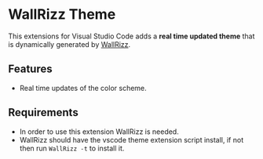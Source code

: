 # WallRizz Theme

This extensions for Visual Studio Code adds a **real time updated theme** that is dynamically generated by [WallRizz](https://github.com/5hubham5ingh/WallRizz).

## Features

- Real time updates of the color scheme.

## Requirements

- In order to use this extension WallRizz is needed. 
- WallRizz should have the vscode theme extension script install, if not then run `WallRizz -t` to install it. 


